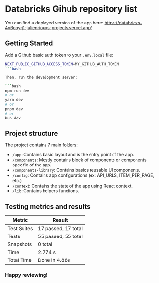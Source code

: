 # Databricks Gihub repository list

You can find a deployed version of the app here:
https://databricks-4v6coyrj1-julienriouxs-projects.vercel.app/

## Getting Started

Add a Github basic auth token to your `.env.local` file:

````bash
NEXT_PUBLIC_GITHUB_ACCESS_TOKEN=MY_GITHUB_AUTH_TOKEN
```bash

Then, run the development server:

```bash
npm run dev
# or
yarn dev
# or
pnpm dev
# or
bun dev
````

## Project structure

The project contains 7 main folders:

- `/app`: Contains basic layout and is the entry point of the app.
- `/components`: Mostly contains block of components or components specific of the app.
- `/components-library`: Contains basics reusable UI components.
- `/config`: Contains app configurations (ex: API_URLS, ITEM_PER_PAGE, etc.)
- `/contex`t: Contains the state of the app using React context.
- `/lib`: Contains helpers functions.

## Testing metrics and results

| Metric      | Result              |
| ----------- | ------------------- |
| Test Suites | 17 passed, 17 total |
| Tests       | 55 passed, 55 total |
| Snapshots   | 0 total             |
| Time        | 2.774 s             |
| Total Time  | Done in 4.88s       |

### Happy reviewing!
